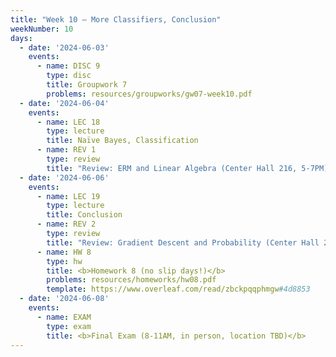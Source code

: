 ```yaml
---
title: "Week 10 – More Classifiers, Conclusion"
weekNumber: 10
days:
  - date: '2024-06-03'
    events:
      - name: DISC 9
        type: disc
        title: Groupwork 7
        problems: resources/groupworks/gw07-week10.pdf
  - date: '2024-06-04'
    events:
      - name: LEC 18
        type: lecture
        title: Naïve Bayes, Classification
      - name: REV 1
        type: review
        title: "Review: ERM and Linear Algebra (Center Hall 216, 5-7PM)"
  - date: '2024-06-06'
    events:
      - name: LEC 19
        type: lecture
        title: Conclusion
      - name: REV 2
        type: review
        title: "Review: Gradient Descent and Probability (Center Hall 216, 5-7PM)"
      - name: HW 8
        type: hw
        title: <b>Homework 8 (no slip days!)</b>
        problems: resources/homeworks/hw08.pdf
        template: https://www.overleaf.com/read/zbckpqqphmgw#4d8853
  - date: '2024-06-08'
    events:
      - name: EXAM
        type: exam
        title: <b>Final Exam (8-11AM, in person, location TBD)</b>
---
```

